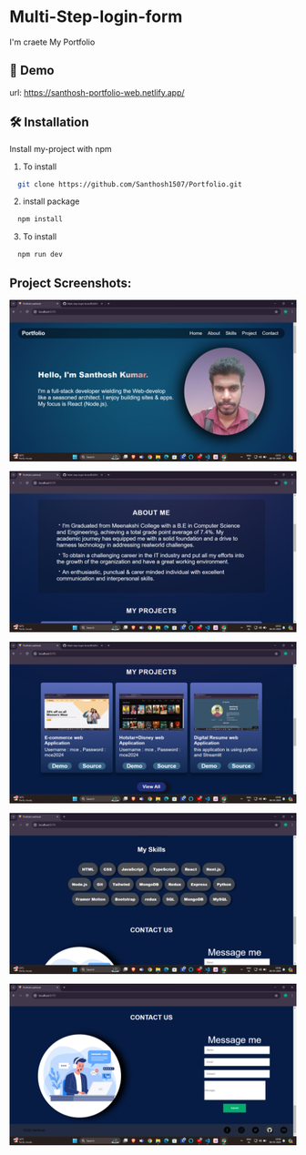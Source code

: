 # Multi-Step-login-form

I'm craete My Portfolio

## 🔗 Demo

url: https://santhosh-portfolio-web.netlify.app/

## 🛠 Installation

Install my-project with npm

1. To install
```bash
  git clone https://github.com/Santhosh1507/Portfolio.git
```
2. install package
```bash
  npm install 
```
3. To install
```bash
  npm run dev
```
## Project Screenshots:
![alt text](<Images/Screenshot 2024-05-06 195555.png>)

![alt text](<Images/Screenshot 2024-05-06 195600.png>)

![alt text](<Images/Screenshot 2024-05-06 195607.png>)

![alt text](<Images/Screenshot 2024-05-06 195618.png>)

![alt text](<Images/Screenshot 2024-05-06 195623.png>)




